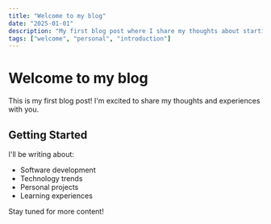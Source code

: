 ```yaml
---
title: "Welcome to my blog"
date: "2025-01-01"
description: "My first blog post where I share my thoughts about starting this journey"
tags: ["welcome", "personal", "introduction"]
---
```


# Welcome to my blog

This is my first blog post! I'm excited to share my thoughts and experiences with you.

## Getting Started

I'll be writing about:

- Software development
- Technology trends
- Personal projects
- Learning experiences

Stay tuned for more content!
